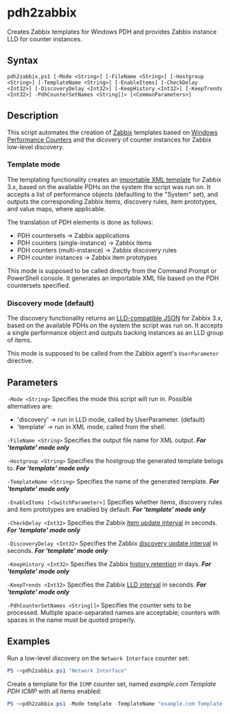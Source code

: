 # pdh2zabbix
Creates Zabbix templates for Windows PDH and provides Zabbix instance LLD for counter instances.

## Syntax
    pdh2zabbix.ps1 [-Mode <String>] [-FileName <String>] [-Hostgroup <String>] [-TemplateName <String>] [-EnableItems] [-CheckDelay <Int32>] [-DiscoveryDelay <Int32>] [-KeepHistory <Int32>] [-KeepTrends <Int32>] -PdhCounterSetNames <String[]> [<CommonParameters>]

## Description
This script automates the creation of [Zabbix](https://www.zabbix.com) templates based on [Windows Performance Counters](https://msdn.microsoft.com/de-de/library/windows/desktop/aa371643(v=vs.85).aspx) and the dicovery of counter instances for Zabbix low-level discovery.

### Template mode
The templating functionality creates an [importable XML template](https://www.zabbix.com/documentation/3.0/manual/config/templates) for Zabbix 3.x, based on the available PDHs on the system the script was run on. It accepts a list of performance objects (defaulting to the "System" set), and outputs the corresponding Zabbix items, discovery rules, item prototypes, and value maps, where applicable.

The translation of PDH elements is done as follows:
- PDH countersets -> Zabbix applications
- PDH counters (single-instance) -> Zabbix items
- PDH counters (multi-instance) -> Zabbix discovery rules
- PDH counter instances -> Zabbix item prototypes

This mode is supposed to be called directly from the Command Prompt or PowerShell console. It generates an importable XML file based on the PDH countersets specified.

### Discovery mode (default)
The discovery functionality returns an [LLD-compatible JSON](https://www.zabbix.com/documentation/3.0/manual/discovery/low_level_discovery#creating_custom_lld_rules) for Zabbix 3.x, based on the available PDHs on the system the script was run on. It accepts a single performance object and outputs backing instances as an LLD group of items.

This mode is supposed to be called from the Zabbix agent's `UserParameter` directive.

## Parameters
`-Mode <String>`
Specifies the mode this script will run in. Possible alternatives are:
- 'discovery' -> run in LLD mode, called by UserParameter. (default)
- 'template' -> run in XML mode, called from the shell.


`-FileName <String>`
Specifies the output file name for XML output.
***For 'template' mode only***

`-Hostgroup <String>`
Specifies the hostgroup the generated template belogs to.
***For 'template' mode only***

`-TemplateName <String>`
Specifies the name of the generated template.
***For 'template' mode only***

`-EnableItems [<SwitchParameter>]`
Specifies whether items, discovery rules and item prototypes are enabled by default.
***For 'template' mode only***

`-CheckDelay <Int32>`
Specifies the Zabbix [item update interval](https://www.zabbix.com/documentation/3.2/manual/config/items/item) in seconds.
***For 'template' mode only***

`-DiscoveryDelay <Int32>`
Specifies the Zabbix [discovery update interval](https://www.zabbix.com/documentation/3.2/manual/config/items/item) in seconds.
***For 'template' mode only***

`-KeepHistory <Int32>`
Specifies the Zabbix [history retention](https://www.zabbix.com/documentation/3.2/manual/config/items/history_and_trends) in days.
***For 'template' mode only***

`-KeepTrends <Int32>`
Specifies the Zabbix [LLD interval](https://www.zabbix.com/documentation/3.2/manual/discovery/low_level_discovery) in seconds.
***For 'template' mode only***

`-PdhCounterSetNames <String[]>`
Specifies the counter sets to be processed. Multiple space-separated names are acceptable; counters with spaces in the name must be quoted properly.

## Examples
Run a low-level discovery on the `Network Interface` counter set:
```Powershell
PS ~>pdh2zabbix.ps1 "Network Interface"
```
Create a template for the `ICMP` counter set, named *example.com Template PDH ICMP* with all items enabled:
```Powershell   
PS ~>pdh2zabbix.ps1 -Mode template -TemplateName "example.com Template PDH ICMP" -EnableItems ICMP
```

